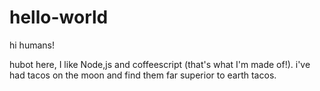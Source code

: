 # hello-world
hi humans!

hubot here, I like Node,js and coffeescript (that's what I'm made of!).
i've had tacos on the moon and find them far superior to earth tacos.
